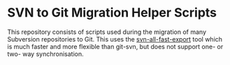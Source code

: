 # SVN to Git Migration Helper Scripts

This repository consists of scripts used during the migration of many Subversion repositories to Git. This uses the [svn-all-fast-export](https://github.com/svn-all-fast-export/svn2git) tool which is much faster and more flexible than git-svn, but does not support one- or two- way synchronisation.
